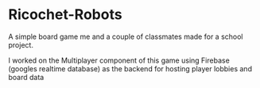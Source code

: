 # Ricochet-Robots
A simple board game me and a couple of classmates made for a school project.

I worked on the Multiplayer component of this game using Firebase (googles realtime database) as the backend for hosting player lobbies and board data    
